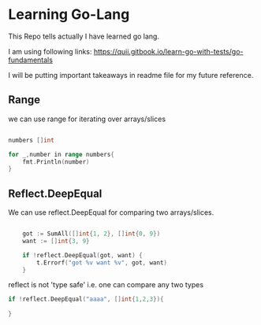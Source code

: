 # Learning Go-Lang

This Repo tells actually I have learned go lang. 

I am using following links:
https://quii.gitbook.io/learn-go-with-tests/go-fundamentals


I will be putting important takeaways in readme file for my future reference. 

## Range
we can use range for iterating over arrays/slices

```go

numbers []int

for _,number in range numbers{
    fmt.Println(number)
}
```

## Reflect.DeepEqual

We can use reflect.DeepEqual for comparing two arrays/slices.

```go

    got := SumAll([]int{1, 2}, []int{0, 9})
    want := []int{3, 9}

    if !reflect.DeepEqual(got, want) {
        t.Errorf("got %v want %v", got, want)
    }

```
reflect is not 'type safe' i.e. one can compare any two types

```go
if !reflect.DeepEqual("aaaa", []int{1,2,3}){
    
}
```
